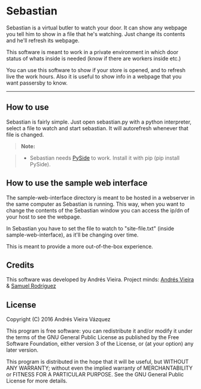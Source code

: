 Sebastian
===================

Sebastian is a virtual butler to watch your door. It can show any webpage you tell him to show in a file that he's watching. Just change its contents and he'll refresh its webpage.

This software is meant to work in a private environment in which door status of whats inside is needed (know if there are workers inside etc.)

You can use this software to show if your store is opened, and to refresh live the work hours. Also it is useful to show info in a webpage that you want passersby to know.

----------

How to use
-------------

Sebastian is fairly simple. Just open sebastian.py with a python interpreter, select a file to watch and start sebastian. It will autorefresh whenever that file is changed.

> **Note:**

> - Sebastian needs [PySide](https://pypi.python.org/pypi/PySide/) to work. Install it with pip (pip install PySide).

How to use the sample web interface
-------------
The sample-web-interface directory is meant to be hosted in a webserver in the same computer as Sebastian is running. This way, when you want to change the contents of the Sebastian window you can access the ip/dn of your host to see the webpage. 

In Sebastian you have to set the file to watch to "site-file.txt" (inside sample-web-interface), as it'll be changing over time.

This is meant to provide a more out-of-the-box experience.

Credits
-------------
This software was developed by Andrés Vieira.
Project minds: [Andrés Vieira](https://github.com/ndrs92) & [Samuel Rodríguez](https://github.com/srborines)

License
-------------
Copyright (C) 2016  Andrés Vieira Vázquez

This program is free software: you can redistribute it and/or modify
it under the terms of the GNU General Public License as published by
the Free Software Foundation, either version 3 of the License, or
(at your option) any later version.

This program is distributed in the hope that it will be useful,
but WITHOUT ANY WARRANTY; without even the implied warranty of
MERCHANTABILITY or FITNESS FOR A PARTICULAR PURPOSE.  See the
GNU General Public License for more details.
